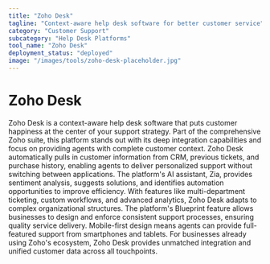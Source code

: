 ```yaml
---
title: "Zoho Desk"
tagline: "Context-aware help desk software for better customer service"
category: "Customer Support"
subcategory: "Help Desk Platforms"
tool_name: "Zoho Desk"
deployment_status: "deployed"
image: "/images/tools/zoho-desk-placeholder.jpg"
---
```


# Zoho Desk

Zoho Desk is a context-aware help desk software that puts customer happiness at the center of your support strategy. Part of the comprehensive Zoho suite, this platform stands out with its deep integration capabilities and focus on providing agents with complete customer context. Zoho Desk automatically pulls in customer information from CRM, previous tickets, and purchase history, enabling agents to deliver personalized support without switching between applications. The platform's AI assistant, Zia, provides sentiment analysis, suggests solutions, and identifies automation opportunities to improve efficiency. With features like multi-department ticketing, custom workflows, and advanced analytics, Zoho Desk adapts to complex organizational structures. The platform's Blueprint feature allows businesses to design and enforce consistent support processes, ensuring quality service delivery. Mobile-first design means agents can provide full-featured support from smartphones and tablets. For businesses already using Zoho's ecosystem, Zoho Desk provides unmatched integration and unified customer data across all touchpoints.
